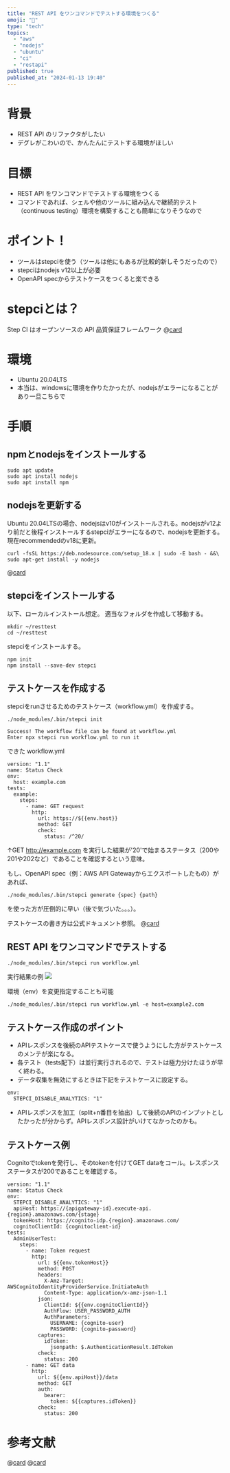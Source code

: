 ```yaml
---
title: "REST API をワンコマンドでテストする環境をつくる"
emoji: "🥇"
type: "tech"
topics:
  - "aws"
  - "nodejs"
  - "ubuntu"
  - "ci"
  - "restapi"
published: true
published_at: "2024-01-13 19:40"
---
```


# 背景
* REST API のリファクタがしたい
* デグレがこわいので、かんたんにテストする環境がほしい

# 目標
* REST API をワンコマンドでテストする環境をつくる
* コマンドであれば、シェルや他のツールに組み込んで継続的テスト（continuous testing）環境を構築することも簡単になりそうなので

# ポイント！
* ツールはstepciを使う（ツールは他にもあるが比較的新しそうだったので）
* stepciはnodejs v12以上が必要
* OpenAPI specからテストケースをつくると楽できる

# stepciとは？
Step CI はオープンソースの API 品質保証フレームワーク
@[card](https://docs.stepci.com/)

# 環境
* Ubuntu 20.04LTS
* 本当は、windowsに環境を作りたかったが、nodejsがエラーになることがあり一旦こちらで

# 手順
## npmとnodejsをインストールする
```
sudo apt update
sudo apt install nodejs
sudo apt install npm
```

## nodejsを更新する
Ubuntu 20.04LTSの場合、nodejsはv10がインストールされる。nodejsがv12より前だと後程インストールするstepciがエラーになるので、nodejsを更新する。
現在recommendedのv18に更新。
```
curl -fsSL https://deb.nodesource.com/setup_18.x | sudo -E bash - &&\
sudo apt-get install -y nodejs
```
@[card](https://github.com/nodesource/distributions)

## stepciをインストールする
以下、ローカルインストール想定。
適当なフォルダを作成して移動する。
```
mkdir ~/resttest
cd ~/resttest
```
stepciをインストールする。
```
npm init
npm install --save-dev stepci
```

## テストケースを作成する
stepciをrunさせるためのテストケース（workflow.yml）を作成する。
```
./node_modules/.bin/stepci init
```
```
Success! The workflow file can be found at workflow.yml
Enter npx stepci run workflow.yml to run it
```
できた workflow.yml
```
version: "1.1"
name: Status Check
env:
  host: example.com
tests:
  example:
    steps:
      - name: GET request
        http:
          url: https://${{env.host}}
          method: GET
          check:
            status: /^20/
```
↑GET http://example.com を実行した結果が'20'で始まるステータス（200や201や202など）であることを確認するという意味。

もし、OpenAPI spec（例：AWS API Gatewayからエクスポートしたもの）があれば、
```
./node_modules/.bin/stepci generate {spec} {path}
```
を使った方が圧倒的に早い（後で気づいた。。。）。

テストケースの書き方は公式ドキュメント参照。
@[card](https://docs.stepci.com/guides/testing-http.html)

## REST API をワンコマンドでテストする
```
./node_modules/.bin/stepci run workflow.yml
```
実行結果の例
![](https://storage.googleapis.com/zenn-user-upload/92c4c55d50f0-20240113.png)

環境（env）を変更指定することも可能
```
./node_modules/.bin/stepci run workflow.yml -e host=example2.com
```

## テストケース作成のポイント
* APIレスポンスを後続のAPIテストケースで使うようにした方がテストケースのメンテが楽になる。
* 各テスト（tests配下）は並行実行されるので、テストは極力分けたほうが早く終わる。
* データ収集を無効にするときは下記をテストケースに設定する。
```
env:
  STEPCI_DISABLE_ANALYTICS: "1"
```
* APIレスポンスを加工（split+n番目を抽出）して後続のAPIのインプットとしたかったが分からず。APIレスポンス設計がいけてなかったのかも。

## テストケース例
Cognitoでtokenを発行し、そのtokenを付けてGET dataをコール。レスポンスステータスが200であることを確認する。
```
version: "1.1"
name: Status Check
env:
  STEPCI_DISABLE_ANALYTICS: "1"
  apiHost: https://{apigateway-id}.execute-api.{region}.amazonaws.com/{stage}
  tokenHost: https://cognito-idp.{region}.amazonaws.com/
  cognitoClientId: {cognitoclient-id}
tests:
  AdminUserTest:
    steps:
      - name: Token request
        http:
          url: ${{env.tokenHost}}
          method: POST
          headers:
            X-Amz-Target: AWSCognitoIdentityProviderService.InitiateAuth
            Content-Type: application/x-amz-json-1.1
          json:
            ClientId: ${{env.cognitoClientId}}
            AuthFlow: USER_PASSWORD_AUTH
            AuthParameters:
              USERNAME: {cognito-user}
              PASSWORD: {cognito-password}
          captures:
            idToken:
              jsonpath: $.AuthenticationResult.IdToken
          check:
            status: 200
      - name: GET data
        http:
          url: ${{env.apiHost}}/data
          method: GET
          auth:
            bearer:
              token: ${{captures.idToken}}
          check:
            status: 200
```

# 参考文献
@[card](https://zenn.dev/kou_pg_0131/articles/stepci-introduction)
@[card](https://www.digitalocean.com/community/tutorials/how-to-install-node-js-on-ubuntu-20-04-ja)
